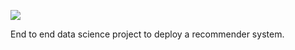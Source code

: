 ![](https://i.imgur.com/LFdLWNB.png)

End to end data science project to deploy a recommender system.
